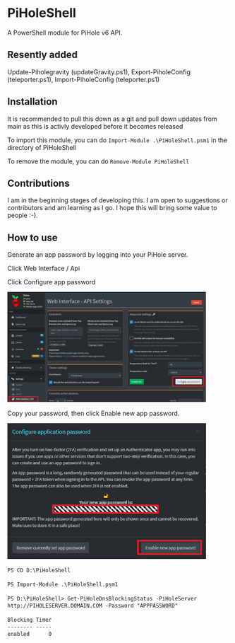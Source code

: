 # PiHoleShell
A PowerShell module for PiHole v6 API.

## Resently added
Update-Piholegravity (updateGravity.ps1), Export-PiholeConfig (teleporter.ps1), Import-PiholeConfig (teleporter.ps1)

## Installation

It is recommended to pull this down as a git and pull down updates from main as this is activly developed before it becomes released

To import this module, you can do ```Import-Module .\PiHoleShell.psm1``` in the directory of PiHoleShell

To remove the module, you can do ```Remove-Module PiHoleShell```

## Contributions

I am in the beginning stages of developing this. I am open to suggestions or contributors and am learning as I go. I hope this will bring some value to people :-).

## How to use

Generate an app password by logging into your PiHole server. 

Click Web Interface / Api

Click Configure app password

<img src="docs\images\webinterfance_api.png" alt="drawing" width="450"/>

Copy your password, then click Enable new app password.

<img src="docs\images\configure_app_password.png" alt="drawing" width="450"/>

```
PS CD D:\PiHoleShell

PS Import-Module .\PiHoleShell.psm1

PS D:\PiHoleShell> Get-PiHoleDnsBlockingStatus -PiHoleServer http://PIHOLESERVER.DOMAIN.COM -Password "APPPASSWORD"

Blocking Timer
-------- -----
enabled      0
```
